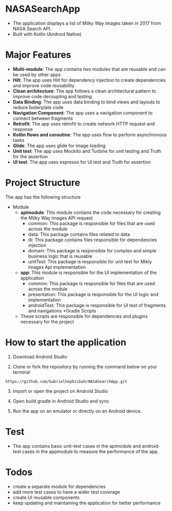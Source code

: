 # NASASearchApp

* The application displays a list of Milky Way images taken in 2017 from NASA Search API.
* Built with Kotlin (Android Native)


# Major Features
* **Multi-module**: The app contains two modules that are reusable and can be used by other apps
* **Hilt**: The app uses Hilt for dependency injection to create dependencies and improve code reusability
* **Clean architecture**: The app follows a clean architectural pattern to improve code decoupling and testing
* **Data Binding**: The app uses data binding to bind views and layouts to reduce boilerplate code
* **Navigation Component**: The app uses a navigation component to connect between fragments
* **Retrofit**: The app uses retrofit to create network HTTP request and response
* **Kotlin flows and coroutine**: The app uses flow to perform asynchronous tasks
* **Glide**: The app uses glide for image loading
* **Unit test**: The app uses Mockito and Turbine for unit testing and Truth for the assertion
* **UI test**: The app uses espresso for UI test and Truth for assertion


# Project Structure

The app has the following structure
* Module
  * **apimodule**: This module contains the code necessary for creating the Milky Way images API request
     * common: This package is responsible for files that are used across the module
     * data: This package contains files related to data
     * di: This package contains files responsible for dependencies injection
     * domain: This package is responsible for complex  and simple business logic that is reusable
     * unitTest: This package is responsible for unit test for Mikly Images Api implementation
  * **app**: This module is responsible for the UI implementation of the application
     * common: This package is responsible for files that are used across the module
     * presentation: This package is responsible for the UI logic and implementation
     * androidTest: This package is responsible for UI test of fragments and navigations
*Gradle Scripts
   * These scripts are responsible for dependencies and plugins necessary for the project


# How to start the application

1. Download Android Studio

2. Clone or fork the repository by running the command below on your terminal

```
https://github.com/Gabrielhephzibah/NASASearchApp.git

```
       
3. Import or open the project on Android Studio

4. Open build.gradle in Android Studio and sync

5. Run the app on an emulator or directly on an Android device.


# Test
 * The app contains basic unit-test cases in the apimodule and android-test cases in the appmodule to measure the performance of the app.


# Todos
 * create a separate module for dependencies
 * add more test cases to have a wider test coverage
 * create UI reusable components
 * keep updating and maintaining the application for better performance

